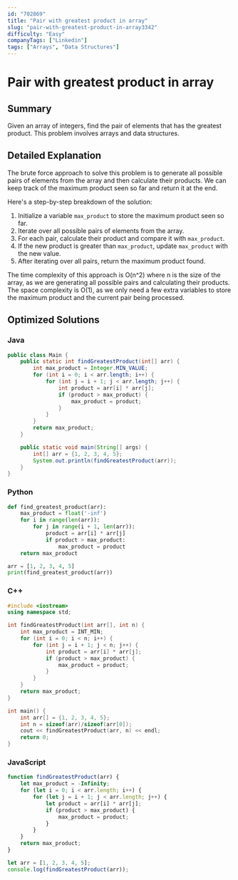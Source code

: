 ```yaml
---
id: "702869"
title: "Pair with greatest product in array"
slug: "pair-with-greatest-product-in-array3342"
difficulty: "Easy"
companyTags: ["Linkedin"]
tags: ["Arrays", "Data Structures"]
---
```


**Pair with greatest product in array**
=====================================

## Summary
Given an array of integers, find the pair of elements that has the greatest product. This problem involves arrays and data structures.

## Detailed Explanation
The brute force approach to solve this problem is to generate all possible pairs of elements from the array and then calculate their products. We can keep track of the maximum product seen so far and return it at the end.

Here's a step-by-step breakdown of the solution:

1. Initialize a variable `max_product` to store the maximum product seen so far.
2. Iterate over all possible pairs of elements from the array.
3. For each pair, calculate their product and compare it with `max_product`.
4. If the new product is greater than `max_product`, update `max_product` with the new value.
5. After iterating over all pairs, return the maximum product found.

The time complexity of this approach is O(n^2) where n is the size of the array, as we are generating all possible pairs and calculating their products. The space complexity is O(1), as we only need a few extra variables to store the maximum product and the current pair being processed.

## Optimized Solutions

### Java
```java
public class Main {
    public static int findGreatestProduct(int[] arr) {
        int max_product = Integer.MIN_VALUE;
        for (int i = 0; i < arr.length; i++) {
            for (int j = i + 1; j < arr.length; j++) {
                int product = arr[i] * arr[j];
                if (product > max_product) {
                    max_product = product;
                }
            }
        }
        return max_product;
    }

    public static void main(String[] args) {
        int[] arr = {1, 2, 3, 4, 5};
        System.out.println(findGreatestProduct(arr));
    }
}
```

### Python
```python
def find_greatest_product(arr):
    max_product = float('-inf')
    for i in range(len(arr)):
        for j in range(i + 1, len(arr)):
            product = arr[i] * arr[j]
            if product > max_product:
                max_product = product
    return max_product

arr = [1, 2, 3, 4, 5]
print(find_greatest_product(arr))
```

### C++
```cpp
#include <iostream>
using namespace std;

int findGreatestProduct(int arr[], int n) {
    int max_product = INT_MIN;
    for (int i = 0; i < n; i++) {
        for (int j = i + 1; j < n; j++) {
            int product = arr[i] * arr[j];
            if (product > max_product) {
                max_product = product;
            }
        }
    }
    return max_product;
}

int main() {
    int arr[] = {1, 2, 3, 4, 5};
    int n = sizeof(arr)/sizeof(arr[0]);
    cout << findGreatestProduct(arr, n) << endl;
    return 0;
}
```

### JavaScript
```javascript
function findGreatestProduct(arr) {
    let max_product = -Infinity;
    for (let i = 0; i < arr.length; i++) {
        for (let j = i + 1; j < arr.length; j++) {
            let product = arr[i] * arr[j];
            if (product > max_product) {
                max_product = product;
            }
        }
    }
    return max_product;
}

let arr = [1, 2, 3, 4, 5];
console.log(findGreatestProduct(arr));
```